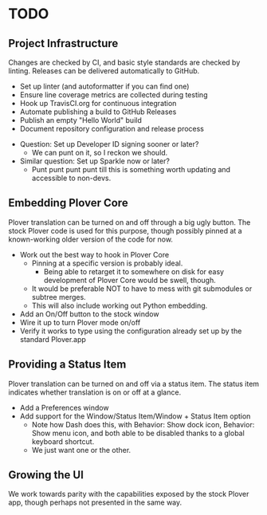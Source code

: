 # TODO

## Project Infrastructure
Changes are checked by CI, and basic style standards are checked by linting.
Releases can be delivered automatically to GitHub.

- Set up linter (and autoformatter if you can find one)
- Ensure line coverage metrics are collected during testing
- Hook up TravisCI.org for continuous integration
- Automate publishing a build to GitHub Releases
- Publish an empty "Hello World" build
- Document repository configuration and release process
* Question: Set up Developer ID signing sooner or later?
    - We can punt on it, so I reckon we should.
* Similar question: Set up Sparkle now or later?
    - Punt punt punt punt till this is something worth updating
      and accessible to non-devs.


## Embedding Plover Core
Plover translation can be turned on and off through a big ugly button.
The stock Plover code is used for this purpose, though possibly
pinned at a known-working older version of the code for now.

- Work out the best way to hook in Plover Core
    - Pinning at a specific version is probably ideal.
        - Being able to retarget it to somewhere on disk for easy development
          of Plover Core would be swell, though.
    - It would be preferable NOT to have to mess with git submodules
      or subtree merges.
    - This will also include working out Python embedding.
- Add an On/Off button to the stock window
- Wire it up to turn Plover mode on/off
- Verify it works to type using the configuration already set up by the
  standard Plover.app


## Providing a Status Item
Plover translation can be turned on and off via a status item.
The status item indicates whether translation is on or off at a glance.

- Add a Preferences window
- Add support for the Window/Status Item/Window + Status Item option
    - Note how Dash does this, with Behavior: Show dock icon,
      Behavior: Show menu icon, and both able to be disabled
      thanks to a global keyboard shortcut.
    - We just want one or the other.


## Growing the UI
We work towards parity with the capabilities exposed by the stock
Plover app, though perhaps not presented in the same way.

